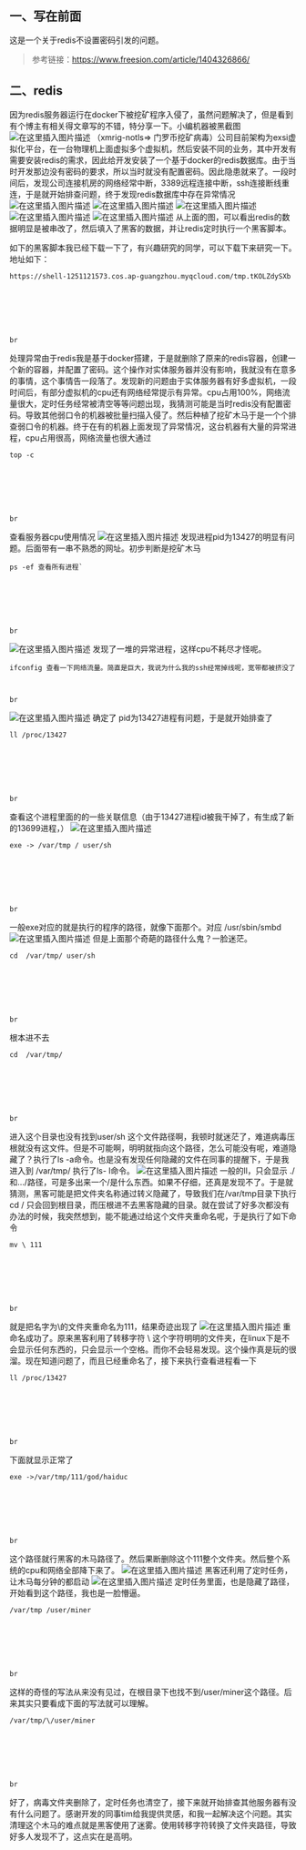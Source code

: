 ## 一、写在前面

这是一个关于redis不设置密码引发的问题。

> 参考链接：https://www.freesion.com/article/1404326866/

## 二、redis

因为redis服务器运行在docker下被挖矿程序入侵了，虽然问题解决了，但是看到有个博主有相关得文章写的不错，特分享一下。小编机器被黑截图
![在这里插入图片描述](https://www.freesion.com/images/944/cc2ff609b14f2b21c12b9d158009fc08.png)
（xmrig-notls=> 门罗币挖矿病毒）公司目前架构为exsi虚拟化平台，在一台物理机上面虚拟多个虚拟机，然后安装不同的业务，其中开发有需要安装redis的需求，因此给开发安装了一个基于docker的redis数据库。由于当时开发那边没有密码的要求，所以当时就没有配置密码。因此隐患就来了。一段时间后，发现公司连接机房的网络经常中断，3389远程连接中断，ssh连接断线重连，于是就开始排查问题，终于发现redis数据库中存在异常情况
![在这里插入图片描述](https://www.freesion.com/images/533/aa2cd78bb86f4ea2966eb3c28e95de45.png)
![在这里插入图片描述](https://www.freesion.com/images/206/9e5391763788cabe23ffddba8c47f11e.png)
![在这里插入图片描述](https://www.freesion.com/images/40/a1b8f2f95c70bbfe063f1e74b106a290.png)
![在这里插入图片描述](https://www.freesion.com/images/4/f374527f3b2c2d74c2fd28c3bc344394.png)
![在这里插入图片描述](https://www.freesion.com/images/541/28d3c1ec8a7fed6f726e4d931e7202e5.png)
从上面的图，可以看出redis的数据明显是被串改了，然后填入了黑客的数据，并让redis定时执行一个黑客脚本。

如下的黑客脚本我已经下载一下了，有兴趣研究的同学，可以下载下来研究一下。地址如下：

```
https://shell-1251121573.cos.ap-guangzhou.myqcloud.com/tmp.tKOLZdySXb



 



br
```

处理异常由于redis我是基于docker搭建，于是就删除了原来的redis容器，创建一个新的容器，并配置了密码。这个操作对实体服务器并没有影响，我就没有在意多的事情，这个事情告一段落了。发现新的问题由于实体服务器有好多虚拟机，一段时间后，有部分虚拟机的cpu还有网络经常提示有异常。cpu占用100%，网络流量很大，定时任务经常被清空等等问题出现，我猜测可能是当时redis没有配置密码。导致其他弱口令的机器被批量扫描入侵了。然后种植了挖矿木马于是一个个排查弱口令的机器。终于在有的机器上面发现了异常情况，这台机器有大量的异常进程，cpu占用很高，网络流量也很大通过

```
top -c



 



br
```

查看服务器cpu使用情况
![在这里插入图片描述](https://www.freesion.com/images/480/d4e567cdc7691dccc75aa7a78a0abef8.png)
发现进程pid为13427的明显有问题。后面带有一串不熟悉的网址。初步判断是挖矿木马

```
ps -ef 查看所有进程`



 



br
```

![在这里插入图片描述](https://www.freesion.com/images/645/8a31d97493175305505ec63b7592f0fd.png)
发现了一堆的异常进程，这样cpu不耗尽才怪呢。

```
ifconfig 查看一下网络流量。简直是巨大，我说为什么我的ssh经常掉线呢，宽带都被挤没了



br
```

![在这里插入图片描述](https://www.freesion.com/images/559/1f32257b864950df0f8a236800fa236f.png)
确定了 pid为13427进程有问题，于是就开始排查了

```
ll /proc/13427



 



br
```

查看这个进程里面的的一些关联信息（由于13427进程id被我干掉了，有生成了新的13699进程，）
![在这里插入图片描述](https://www.freesion.com/images/850/34905a2115437040231ca72930846e42.png)

```
exe -> /var/tmp / user/sh



 



br
```

一般exe对应的就是执行的程序的路径，就像下面那个。对应 /usr/sbin/smbd
![在这里插入图片描述](https://www.freesion.com/images/761/e91ae373abaf808f90c8af6b0840ce09.png)
但是上面那个奇葩的路径什么鬼？一脸迷茫。

```
cd  /var/tmp/ user/sh



 



br
```

根本进不去

```
cd  /var/tmp/



 



br
```

进入这个目录也没有找到user/sh 这个文件路径啊，我顿时就迷茫了，难道病毒压根就没有这文件。但是不可能啊，明明就指向这个路径，怎么可能没有呢，难道隐藏了？执行了ls -a命令。也是没有发现任何隐藏的文件在同事的提醒下，于是我进入到 /var/tmp/ 执行了ls- l命令。
![在这里插入图片描述](https://www.freesion.com/images/892/a3093024f37a8534d1052ab46869cb6c.png)
一般的ll，只会显示 ./和…/路径，可是多出来一个/是什么东西。如果不仔细，还真是发现不了。于是就猜测，黑客可能是把文件夹名称通过转义隐藏了，导致我们在/var/tmp目录下执行 cd / 只会回到根目录，而压根进不去黑客隐藏的目录。就在尝试了好多次都没有办法的时候，我突然想到，能不能通过给这个文件夹重命名呢，于是执行了如下命令

```
mv \ 111



 



br
```

就是把名字为\的文件夹重命名为111，结果奇迹出现了
![在这里插入图片描述](https://www.freesion.com/images/632/e246f8b102dbe5713a27908019534368.png)
重命名成功了。原来黑客利用了转移字符 \ 这个字符明明的文件夹，在linux下是不会显示任何东西的，只会显示一个空格。而你不会轻易发现。这个操作真是玩的很溜。现在知道问题了，而且已经重命名了，接下来执行查看进程看一下

```
ll /proc/13427



 



br
```

下面就显示正常了

```
exe ->/var/tmp/111/god/haiduc



 



br
```

这个路径就行黑客的木马路径了。然后果断删除这个111整个文件夹。然后整个系统的cpu和网络全部降下来了。
![在这里插入图片描述](https://www.freesion.com/images/916/1430573702a4b796f394f40feae52944.png)
黑客还利用了定时任务，让木马每分钟的都启动
![在这里插入图片描述](https://www.freesion.com/images/882/107258668788e930d83baed5bc4df21a.png)
定时任务里面，也是隐藏了路径，开始看到这个路径，我也是一脸懵逼。

```
/var/tmp /user/miner



 



br
```

这样的奇怪的写法从来没有见过，在根目录下也找不到/user/miner这个路径。后来其实只要看成下面的写法就可以理解。

```
/var/tmp/\/user/miner



 



br
```

好了，病毒文件夹删除了，定时任务也清空了，接下来就开始排查其他服务器有没有什么问题了。感谢开发的同事tim给我提供灵感，和我一起解决这个问题。其实清理这个木马的难点就是黑客使用了迷雾。使用转移字符转换了文件夹路径，导致好多人发现不了，这点实在是高明。